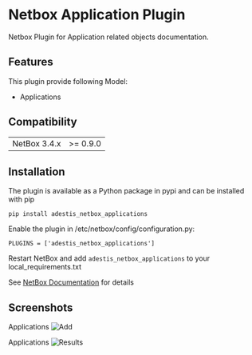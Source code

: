 # Netbox Application Plugin

Netbox Plugin for Application related objects documentation.
## Features

This plugin provide following Model:
* Applications

## Compatibility

|               |           |
|---------------|-----------|
| NetBox 3.4.x  | >= 0.9.0  |


## Installation

The plugin is available as a Python package in pypi and can be installed with pip  

```
pip install adestis_netbox_applications
```
Enable the plugin in /etc/netbox/config/configuration.py:
```
PLUGINS = ['adestis_netbox_applications']
```
Restart NetBox and add `adestis_netbox_applications` to your local_requirements.txt

See [NetBox Documentation](https://docs.netbox.dev/en/stable/plugins/#installing-plugins) for details


## Screenshots

Applications
![Add](./docs/Images/image.png)

Applications
![Results](./docs/Images/image-1.png)